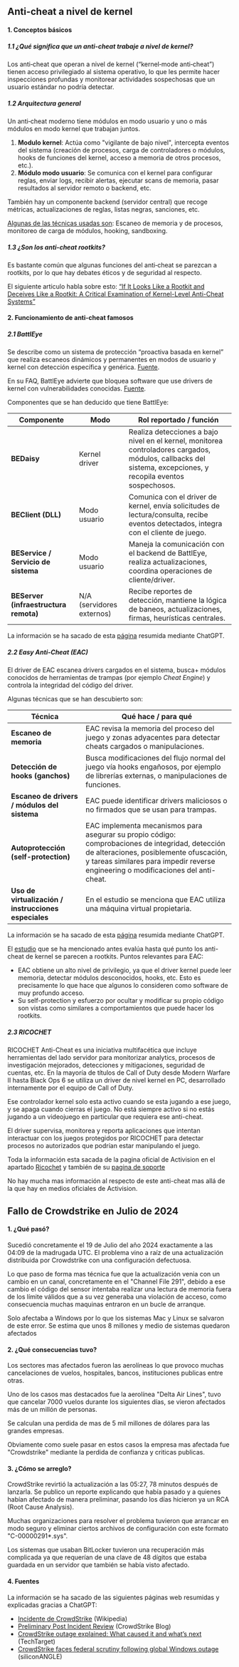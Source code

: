 ## Anti-cheat a nivel de kernel
#### 1. Conceptos básicos

##### 1.1 ¿Qué significa que un anti-cheat trabaje a nivel de kernel?

Los anti‑cheat que operan a nivel de kernel (“kernel‑mode anti‑cheat”) tienen acceso privilegiado al sistema operativo, lo que les permite hacer inspecciones profundas y monitorear actividades sospechosas que un usuario estándar no podría detectar.
##### 1.2 Arquitectura general

Un anti‑cheat moderno tiene módulos en modo usuario  y uno o más módulos en modo kernel que trabajan juntos.

1. **Modulo kernel**: Actúa como "vigilante de bajo nivel", intercepta eventos del sistema (creación de procesos, carga de controladores o módulos, hooks de funciones del kernel, acceso a memoria de otros procesos, etc.).
2. **Módulo modo usuario**: Se comunica con el kernel para configurar reglas, enviar logs, recibir alertas, ejecutar scans de memoria, pasar resultados al servidor remoto o backend, etc.

También hay un componente backend (servidor central) que recoge métricas, actualizaciones de reglas, listas negras, sanciones, etc.

<u>Algunas de las técnicas usadas son</u>: Escaneo de memoria y de procesos, monitoreo de carga de módulos, hooking, sandboxing.

##### 1.3 ¿Son los anti-cheat rootkits?

Es bastante común que algunas funciones del anti‑cheat se parezcan a rootkits, por lo que hay debates éticos y de seguridad al respecto.

El siguiente articulo habla sobre esto: [“If It Looks Like a Rootkit and Deceives Like a Rootkit: A Critical Examination of Kernel-Level Anti-Cheat Systems”](https://arxiv.org/abs/2408.00500)

#### 2. Funcionamiento de anti-cheat famosos

##### 2.1 BattlEye

Se describe como un sistema de protección “proactiva basada en kernel” que realiza escaneos dinámicos y permanentes en modos de usuario y kernel con detección específica y genérica. [Fuente](https://www.battleye.com/about).

En su FAQ, BattlEye advierte que bloquea software que use drivers de kernel con vulnerabilidades conocidas. [Fuente](https://www.battleye.com/support/faq).

Componentes que se han deducido que tiene BattlEye:

| Componente                            | Modo                      | Rol reportado / función                                                                                                                                       |
| ------------------------------------- | ------------------------- | ------------------------------------------------------------------------------------------------------------------------------------------------------------- |
| **BEDaisy**                           | Kernel driver             | Realiza detecciones a bajo nivel en el kernel, monitorea controladores cargados, módulos, callbacks del sistema, excepciones, y recopila eventos sospechosos. |
| **BEClient (DLL)**                    | Modo usuario              | Comunica con el driver de kernel, envía solicitudes de lectura/consulta, recibe eventos detectados, integra con el cliente de juego.                          |
| **BEService / Servicio de sistema**   | Modo usuario              | Maneja la comunicación con el backend de BattlEye, realiza actualizaciones, coordina operaciones de cliente/driver.                                           |
| **BEServer (infraestructura remota)** | N/A (servidores externos) | Recibe reportes de detección, mantiene la lógica de baneos, actualizaciones, firmas, heurísticas centrales.                                                   |

La información se ha sacado de esta [página](https://www.unknowncheats.me/forum/anti-cheat-bypass/505404-battleye-kernel-module-detection-depth-analysis.html) resumida mediante ChatGPT.
##### 2.2 Easy Anti-Cheat (EAC)

El driver de EAC escanea drivers cargados en el sistema, busca+ módulos conocidos de herramientas de trampas (por ejemplo _Cheat Engine_) y controla la integridad del código del driver.

Algunas técnicas que se han descubierto son:

| Técnica                                              | Qué hace / para qué                                                                                                                                                                                                              |
| ---------------------------------------------------- | -------------------------------------------------------------------------------------------------------------------------------------------------------------------------------------------------------------------------------- |
| **Escaneo de memoria**                               | EAC revisa la memoria del proceso del juego y zonas adyacentes para detectar cheats cargados o manipulaciones.                                                                                                                   |
| **Detección de hooks (ganchos)**                     | Busca modificaciones del flujo normal del juego vía hooks engañosos, por ejemplo de librerías externas, o manipulaciones de funciones.                                                                                           |
| **Escaneo de drivers / módulos del sistema**         | EAC puede identificar drivers maliciosos o no firmados que se usan para trampas.                                                                                                                                                 |
| **Autoprotección (self-protection)**                 | EAC implementa mecanismos para asegurar su propio código: comprobaciones de integridad, detección de alteraciones, posiblemente ofuscación, y tareas similares para impedir reverse engineering o modificaciones del anti-cheat. |
| **Uso de virtualización / instrucciones especiales** | En el estudio se menciona que EAC utiliza una máquina virtual propietaria.                                                                                                                                                       |

La información se ha sacado de esta [página](https://arxiv.org/html/2408.00500v1) resumida mediante ChatGPT.

El [estudio](https://arxiv.org/html/2408.00500v1?utm_source=chatgpt.com) que se ha mencionado antes evalúa hasta qué punto los anti-cheat de kernel se parecen a rootkits. Puntos relevantes para EAC:

- EAC obtiene un alto nivel de privilegio, ya que el driver kernel puede leer memoria, detectar módulos desconocidos, hooks, etc. Esto es precisamente lo que hace que algunos lo consideren como software de muy profundo acceso.
- Su self-protection y esfuerzo por ocultar y modificar su propio código son vistas como similares a comportamientos que puede hacer los rootkits.

##### 2.3 RICOCHET

RICOCHET Anti-Cheat es una iniciativa multifacética que incluye herramientas del lado servidor para monitorizar analytics, procesos de investigación mejorados, detecciones y mitigaciones, seguridad de cuentas, etc.  En la mayoría de títulos de Call of Duty desde Modern Warfare II hasta Black Ops 6 se utiliza un driver de nivel kernel en PC, desarrollado internamente por el equipo de Call of Duty. 

Ese controlador kernel solo esta activo cuando se esta jugando a ese juego, y se apaga cuando cierras el juego. No está siempre activo si no estás jugando a un videojuego en particular que requiera ese anti-cheat.

El driver supervisa, monitorea y reporta aplicaciones que intentan interactuar con los juegos protegidos por RICOCHET para detectar procesos no autorizados que podrían estar manipulando el juego. 

Toda la información esta sacada de la pagina oficial de Activision en el apartado [Ricochet](https://www.callofduty.com/es/modernwarfare2/ricochet) y también de su [pagina de soporte](https://support.activision.com/content/atvi/support/web/en_au/articles/ricochet-overview.html)

No hay mucha mas información al respecto de este anti-cheat mas allá de la que hay en medios oficiales de Activision.

## Fallo de Crowdstrike en Julio de 2024

#### 1. ¿Qué pasó?

Sucedió concretamente el 19 de Julio del año 2024 exactamente a las 04:09 de la madrugada UTC. El problema vino a raíz de una actualización distribuida por Crowdstrike con una configuración defectuosa.

Lo que paso de forma mas técnica fue que la actualización venia con un cambio en un canal, concretamente en el "Channel File 291", debido a ese cambio el código del sensor intentaba realizar una lectura de memoria fuera de los límite válidos que a su vez generaba una violación de acceso, como consecuencia muchas maquinas entraron en un bucle de arranque. 

Solo afectaba a Windows por lo que los sistemas Mac y Linux se salvaron de este error. Se estima que unos 8 millones y medio de sistemas quedaron afectados

#### 2. ¿Qué consecuencias tuvo?

Los sectores mas afectados fueron las aerolíneas lo que provoco muchas cancelaciones de vuelos, hospitales, bancos, instituciones publicas entre otras.

Uno de los casos mas destacados fue la aerolínea "Delta Air Lines", tuvo que cancelar 7000 vuelos durante los siguientes días, se vieron afectados más de un millón de personas.

Se calculan una perdida de mas de 5 mil millones de dólares para las grandes empresas.

Obviamente como suele pasar en estos casos la empresa mas afectada fue "Crowdstrike" mediante la perdida de confianza y criticas publicas.

#### 3. ¿Cómo se arreglo?

CrowdStrike revirtió la actualización a las 05:27, 78 minutos después de lanzarla. Se publico un reporte explicando que había pasado y a quienes habían afectado de manera preliminar, pasando los días hicieron ya un RCA (Root Cause Analysis). 

Muchas organizaciones para resolver el problema tuvieron que arrancar en modo seguro y eliminar ciertos archivos de configuración con este formato "C-00000291*.sys".

Los sistemas que usaban BitLocker tuvieron una recuperación más complicada ya que requerían de una clave de 48 dígitos que estaba guardada en un servidor que también se había visto afectado.

#### 4. Fuentes

La información se ha sacado de las siguientes páginas web resumidas y explicadas gracias a ChatGPT:
- [Incidente de CrowdStrike](https://es.wikipedia.org/wiki/Incidente_de_CrowdStrike_de_2024) (Wikipedia)
- [Preliminary Post Incident Review](https://www.crowdstrike.com/en-us/blog/falcon-content-update-preliminary-post-incident-report/) (CrowdStrike Blog)
- [CrowdStrike outage explained: What caused it and what’s next](https://www.techtarget.com/whatis/feature/Explaining-the-largest-IT-outage-in-history-and-whats-next) (TechTarget)
- [CrowdStrike faces federal scrutiny following global Windows outage](https://siliconangle.com/2025/06/04/crowdstrike-faces-federal-scrutiny-following-global-windows-outage/) (siliconANGLE)